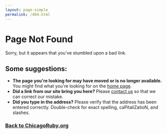 ```yaml
---
layout: page-simple
permalink: /404.html
---
```


# Page Not Found

Sorry, but it appears that you've stumbled upon a bad link.

## Some suggestions:

* **The page you're looking for may have moved or is no longer available.** You
might find what you're looking for on the [home page](/).
* **Did a link from our site bring you here?** Please [contact us](/#contact) so
that we can correct our mistake.
* **Did you type in the address?** Please verify that the address has been entered
correctly. Double-check for exact spelling, caPitaliZatioN, and slashes.

### [Back to ChicagoRuby.org](/)
